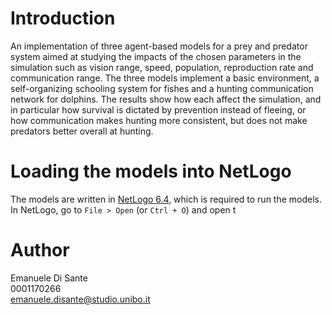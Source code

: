 # Introduction
An implementation of three agent-based models for a prey and predator system aimed at studying the impacts of the chosen parameters in the simulation such as vision range, speed, population, reproduction rate and communication range. The three models implement a basic environment, a self-organizing schooling system for fishes and a hunting communication network for dolphins. The results show how each affect the simulation, and in particular how survival is dictated by prevention instead of fleeing, or how communication makes hunting more consistent, but does not make predators better overall at hunting.

# Loading the models into NetLogo
The models are written in [NetLogo 6.4](https://ccl.northwestern.edu/netlogo/download.shtml), which is required to run the models.
In NetLogo, go to `File > Open` (or `Ctrl + O`) and open t

# Author

Emanuele Di Sante  
0001170266  
[emanuele.disante@studio.unibo.it](mailto:emanuele.disante@studio.unibo.it)
